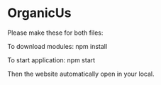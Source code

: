 # OrganicUs
Please make these for both files:

To download modules:
npm install

To start application:
npm start

Then the website automatically open in your local.
